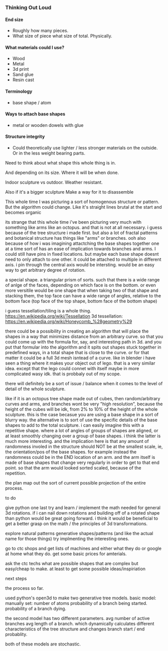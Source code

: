 

### Thinking Out Loud


#### End size
 - Roughly how many pieces. 
 - What size of piece what size of total. Physically. 


#### What materials could I use?
- Wood
- Metal
- 3d print 
- Sand glue
- Resin cast 

#### Terminology
- base shape / atom

#### Ways to attach base shapes
- metal or wooden dowels with glue

#### Structure integrity
- Could theoretically use lighter / less stronger materials on the outside. Or in the less weight bearing parts. 

Need to think about what shape this whole thing is in. 

And depending on its size. Where it will be when done. 

Indoor sculpture vs outdoor. Weather resistant. 

Also if it's a bigger sculpture 
Make a way for it to disassemble 

This whole time I was picturing a sort of homogenous structure or pattern. 
But the algorithm could change. 
Like it's straight lines brutal at the start and becomes organic 

its strange that this whole time i've been picturing very much with something like arms like an octopus. 
and that is not at all necessary. 
i guess because of the tree structure i made first. 
but also a lot of fractal patterns and botanical structure has things like "arms" or branches. 
ooh also because of how i was imagining attactching the base shapes together one at a time sort of has an ease of implication towards branches and arms. 
I could still have pins in fixed locations. but maybe each base shape doesnt need to only attach to one other. it could be attached to multiple in different axis. 
i pin through the central axis would be intersting. 
would be an easy way to get arbitrary degree of rotation.


a special shape. 
a triangular prism of sorts. 
such that there is a wide range of anlge of the faces, depending on which face is on the bottom. 
or
even more versitile
would be one shape that when taking two of that shape and stacking them, the top face can have a wide range of angles, relative to the bottom face (top face of the top shape, bottom face of the bottom shape)

i guess tessellation/tiling is a whole thing. 
https://en.wikipedia.org/wiki/Tessellation
3d tessellation:
https://en.wikipedia.org/wiki/Honeycomb_%28geometry%29


there could be a possibility in creating an algorithm that will place the shapes in a way that minimizes distance from an arbitrary curve. 
so that you could come up with the formula for, say, and interesting path in 3d. 
and you put that formular into the algorithm and it spits out shapes stuck together in predefined ways, in a total shape that is close to the curve. 
or for that matter it could be a full 3d mesh isntead of a curve. 
like in blender i have seen a thing where it makes your object out of lego. that is a very similar idea. except that the lego could connet with itself maybe in more complicated wasy idk. 
that is probbaly out of my scope. 


there will definitely be a sort of issue / balance when it comes to the level of detail of the whole sculpture. 

like if it is an octopus tree shape made out of cubes, then random/arbitrary curves and arms, and branches wont be very "high resolution", because the height of the cubes will be idk, from 2% to 10% of the height of the whole sculpture. this is the case becasue you are using a base shape in a sort of blurry way. 
the alternative is to sort of use the specific details of the base shapes to add to the total sculpture. i can easily imagine this with a repetitive shape. where a lot of angles of groups of shapes are aligned, or at least smoothly changing over a group of base shapes. 
i think the latter is much more interesting. 
and the implication here is that any amount of randomness involed in the structure should NOT be at the smallest scale, ie, the orientation/pos of the base shapes. for example instead the randomness could be in the END location of an arm. and the arm itself is made of base shapes that change very regularly in order to get to that end point. 
so that the arm would looked sorted scaled, because of the repetition. 







the plan
map out the sort of current possible projection of the entire process. 




to do

give python one last try and learn / implement the math needed for general 3d rotations. 
if i can nail down rotations and building off of a rotated shape than python would be great going forward. 
i think it would be beneficial to get a better grasp on the math / the principles of 3d transformations. 

explore
natural patterns
generative shapes/patterns
(and like the actual name for those things)
try implmenting the interesting ones. 


go to ctc shops and get lists of machines and either what they do or google at home what they do. 
get some basic prices for amterials. 

ask the ctc techs what are possible shapes that are complex but easy/cheap to make. 
at least to get some possible ideas/inspiriation


next steps







the process so far. 

used python's open3d to make two generative tree models. 
basic model: manually set:
number of atoms
probability of a branch being started. 
probability of a branch dying. 

the second model has two different parameters. 
avg number of active branches
avg length of a branch. 
which dynamically calculates different characteristics of the tree structure and changes branch start / end probablity. 

both of these models are stochastic. 













